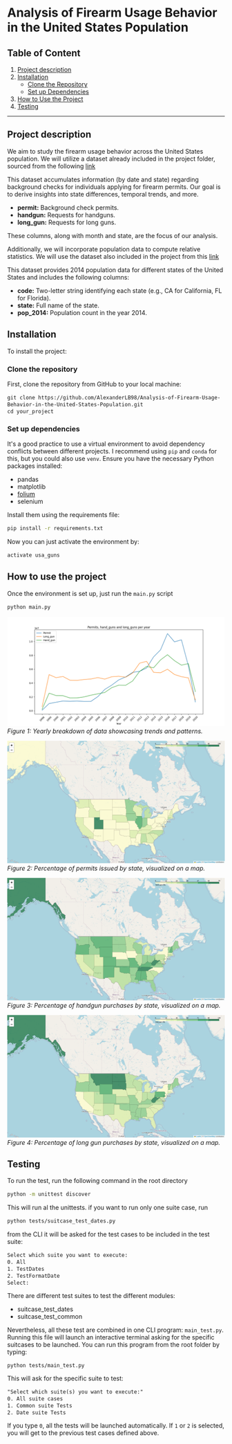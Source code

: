 # Analysis of Firearm Usage Behavior in the United States Population

## Table of Content
1. [Project description](#project-description)
2. [Installation](#installation)
   - [Clone the Repository](#clone-the-repository)
   - [Set up Dependencies](#set-up-dependencies)
3. [How to Use the Project](#how-to-use-the-project)
4. [Testing](#testing)

---
## Project description

We aim to study the firearm usage behavior across the United States population. We will utilize a dataset already included in the project folder, sourced from the following [link](https://www.kaggle.com/datasets/pedropereira94/nics-firearm-background-checks)

This dataset accumulates information (by date and state) regarding background checks for individuals applying for firearm permits. Our goal is to derive insights into state differences, temporal trends, and more.

- **permit:** Background check permits.
- **handgun:** Requests for handguns.
- **long_gun:** Requests for long guns.

These columns, along with month and state, are the focus of our analysis.

Additionally, we will incorporate population data to compute relative statistics. We will use the dataset also included in the project from this [link](https://gist.githubusercontent.com/bradoyler/0fd473541083cfa9ea6b5da57b08461c/raw/fa5f59ff1ce7ad9ff792e223b9ac05c564b7c0fe/us-state-populations.csv)

This dataset provides 2014 population data for different states of the United States and includes the following columns:

- **code:** Two-letter string identifying each state (e.g., CA for California, FL for Florida).
- **state:** Full name of the state.
- **pop_2014:** Population count in the year 2014.

## Installation
To install the project:

### Clone the repository
First, clone the repository from GitHub to your local machine:

```
git clone https://github.com/AlexanderLB98/Analysis-of-Firearm-Usage-Behavior-in-the-United-States-Population.git
cd your_project
```


### Set up dependencies
It's a good practice to use a virtual environment to avoid dependency conflicts between different projects. I recommend using `pip` and `conda` for this, but you could also use `venv`. Ensure you have the necessary Python packages installed:
- pandas
- matplotlib
- [folium](https://python-graph-gallery.com/292-choropleth-map-with-folium/)
- selenium

Install them using the requirements file:

```bash
pip install -r requirements.txt
```
Now you can just activate the environment by:

```bash
activate usa_guns
```


## How to use the project
Once the environment is set up, just run the `main.py` script

```bash
python main.py
```

![Figure1](doc/data_by_year.png)
*Figure 1: Yearly breakdown of data showcasing trends and patterns.*

![Figure 2](doc/permit_perc_example.png)
*Figure 2: Percentage of permits issued by state, visualized on a map.*

![Figure 3](doc/hand_gun_perc_example.png)
*Figure 3: Percentage of handgun purchases by state, visualized on a map.*

![Figure 4](doc/long_gun_perc_example.png)
*Figure 4: Percentage of long gun purchases by state, visualized on a map.*

## Testing
To run the test, run the following command in the root directory

```bash
python -m unittest discover
```

This will run al the unittests. if you want to run only one suite case, run

```bash
python tests/suitcase_test_dates.py 
```
from the CLI it will be asked for the test cases to be included in the test suite:
```
Select which suite you want to execute:
0. All
1. TestDates
2. TestFormatDate
Select: 
```

There are different test suites to test the different modules:
- suitcase_test_dates
- suitcase_test_common

Nevertheless, all these test are combined in one CLI program: `main_test.py`. Running this file will launch an interactive terminal asking for the specific suitcases to be launched. You can run this program from the root folder by typing:

```
python tests/main_test.py 
```

This will ask for the specific suite to test:

```
"Select which suite(s) you want to execute:"
0. All suite cases
1. Common suite Tests
2. Date suite Tests
```

If you type `0`, all the tests will be launched automatically. If `1` or `2` is selected, you will get to the previous test cases defined above.